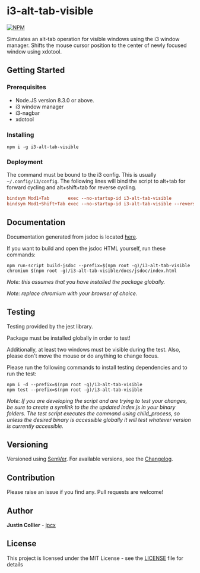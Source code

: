 # i3-alt-tab-visible

[![NPM](https://nodei.co/npm/i3-alt-tab-visible.png)](https://nodei.co/npm/i3-alt-tab-visible/)

Simulates an alt-tab operation for visible windows using the i3 window manager. Shifts the mouse cursor position to the center of newly focused window using xdotool.

## Getting Started

### Prerequisites

+ Node.JS version 8.3.0 or above.
+ i3 window manager
+ i3-nagbar
+ xdotool

### Installing

```console
npm i -g i3-alt-tab-visible
```

### Deployment

The command must be bound to the i3 config. This is usually `~/.config/i3/config`. The following lines will bind the script to alt+tab for forward cycling and alt+shift+tab for reverse cycling.

```ini
bindsym Mod1+Tab       exec --no-startup-id i3-alt-tab-visible
bindsym Mod1+Shift+Tab exec --no-startup-id i3-alt-tab-visible --reverse
```

## Documentation

Documentation generated from jsdoc is located [here](https://github.com/jpcx/i3-alt-tab-visible/blob/0.1.0/docs/global.md).

If you want to build and open the jsdoc HTML yourself, run these commands:

```console
npm run-script build-jsdoc --prefix=$(npm root -g)/i3-alt-tab-visible
chromium $(npm root -g)/i3-alt-tab-visible/docs/jsdoc/index.html
```

_Note: this assumes that you have installed the package globally._

_Note: replace chromium with your browser of choice._

## Testing

Testing provided by the jest library.

Package must be installed globally in order to test!

Additionally, at least two windows must be visible during the test. Also, please don't move the mouse or do anything to change focus.

Please run the following commands to install testing dependencies and to run the test:

```console
npm i -d --prefix=$(npm root -g)/i3-alt-tab-visible
npm test --prefix=$(npm root -g)/i3-alt-tab-visible
```

_Note: If you are developing the script and are trying to test your changes, be sure to create a symlink to the the updated index.js in your binary folders. The test script executes the command using child_process, so unless the desired binary is accessible globally it will test whatever version is currently accessible._

## Versioning

Versioned using [SemVer](http://semver.org/). For available versions, see the [Changelog](https://github.com/jpcx/i3-alt-tab-visible/blob/0.1.0/CHANGELOG.md).

## Contribution

Please raise an issue if you find any. Pull requests are welcome!

## Author

**Justin Collier** - [jpcx](https://github.com/jpcx)

## License

This project is licensed under the MIT License - see the [LICENSE](https://github.com/jpcx/i3-alt-tab-visible/blob/0.1.0/LICENSE) file for details
